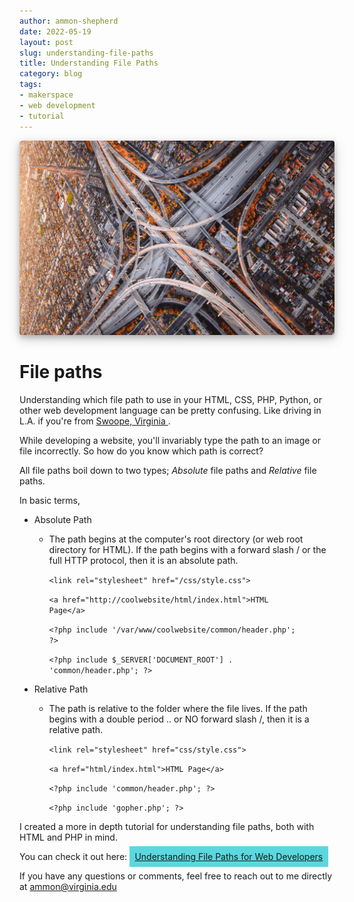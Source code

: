 ```yaml
---
author: ammon-shepherd
date: 2022-05-19
layout: post
slug: understanding-file-paths 
title: Understanding File Paths 
category: blog
tags:
- makerspace
- web development
- tutorial
---
```

<style>
  img {
    box-shadow: 0 4px 8px 0 rgba(0, 0, 0, 0.2), 0 6px 20px 0 rgba(0, 0, 0, 0.19);
    border-radius: 4px;
  }
  .big-link {
    background-color:#5BD7DE !important;
    padding: .6em;
    line-height: 1em;
  }
  .big-link:hover {
    background-color: #141e3c !important;
    color: #fff;
  }
</style>

![Photo by Denys Nevozhai on Unsplash](/assets/post-media/paths/denys-nevozhai-k5w21D7PgMk-unsplash.jpg)

# File paths
Understanding which file path to use in your HTML, CSS, PHP, Python, or other web development language can be pretty confusing. Like driving in L.A. if you're from [ Swoope, Virginia ](https://en.wikipedia.org/wiki/Swoope%2C_Virginia). 

While developing a website, you'll invariably type the path to an image or file incorrectly. So how do you know which path is correct?

All file paths boil down to two types; *Absolute* file paths and *Relative* file paths.

In basic terms, 


- Absolute Path
  - The path begins at the computer's root directory (or web root directory for HTML). If the path begins with a forward slash / or the full HTTP protocol, then it is an absolute path.

      <code>&lt;link rel="stylesheet" href="/css/style.css"></code>

      <code>&lt;a href="http://coolwebsite/html/index.html">HTML Page&lt;/a></code>

      <code>&lt;?php include '/var/www/coolwebsite/common/header.php'; ?></code>

      <code>&lt;?php include $_SERVER['DOCUMENT_ROOT'] . 'common/header.php'; ?></code>

- Relative Path
  - The path is relative to the folder where the file lives. If the path begins with a double period .. or NO forward slash /, then it is a relative path.

      <code>&lt;link rel="stylesheet" href="css/style.css"></code>

      <code>&lt;a href="html/index.html">HTML Page&lt;/a></code>

      <code>&lt;?php include 'common/header.php'; ?></code>

      <code>&lt;?php include 'gopher.php'; ?></code>

I created a more in depth tutorial for understanding file paths, both with HTML and PHP in mind.

You can check it out here: <a class="big-link" href="https://ammonshepherd.github.io/understanding-file-paths/">Understanding File Paths for Web Developers</a>


If you have any questions or comments, feel free to reach out to me directly at <a href="mailto:ammon@virginia.edu">ammon@virginia.edu</a>